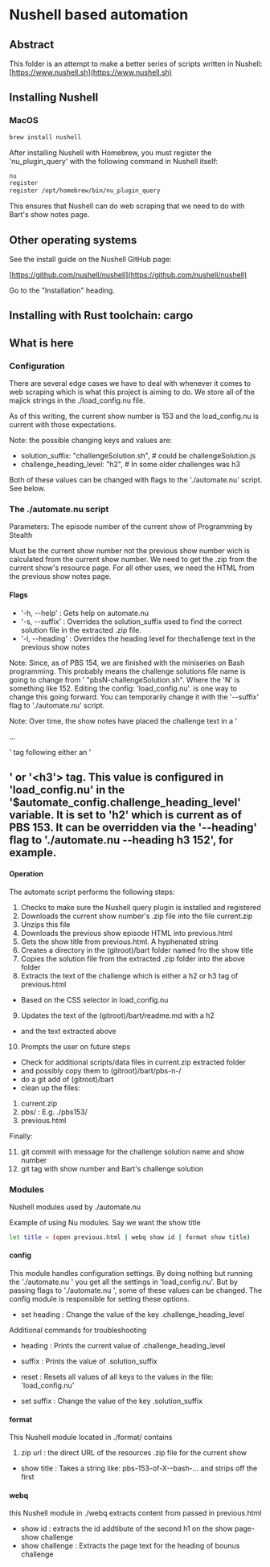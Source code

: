 # Nushell based automation

## Abstract

This folder is an attempt to make a better series of scripts written in Nushell:
[https://www.nushell.sh](https://www.nushell.sh)

## Installing Nushell

### MacOS

```bash
brew install nushell
```

After installing Nushell with Homebrew, you must register the 'nu_plugin_query'
with the following command in Nushell itself:

```bash
nu
register 
register /opt/homebrew/bin/nu_plugin_query
```

This ensures that Nushell can do web scraping that we need to do with Bart's
show notes page.

## Other operating systems

See the install guide on the Nushell GitHub page:


[https://github.com/nushell/nushell](https://github.com/nushell/nushell)


Go to the "Installation" heading.


## Installing with Rust toolchain:   cargo


## What is here

### Configuration

There are several edge cases we have to deal with whenever it comes to web
scraping which is what this project is aiming to do. We store all of the
 majick strings in the ./load_config.nu file.

As of this writing, the current show number is 153 and the  load_config.nu is
current with those expectations.


Note: the possible changing keys and values are:

-   solution_suffix: "challengeSolution.sh", # could be challengeSolution.js
-   challenge_heading_level: "h2", # In some older challenges was h3


Both of these values can be changed with flags to the './automate.nu' script. See below.

### The ./automate.nu script

Parameters: The episode number of the current show of Programming by Stealth

Must be the current show number not the previous show number wich is calculated
from the current show number. We need to get the .zip from the current show's resource page.
For all other uses, we need the HTML from the previous show notes page.

#### Flags

- '-h, --help' : Gets help on automate.nu
- '-s, --suffix' :   Overrides the solution_suffix  used to find the correct solution file in the extracted .zip file.
- '-l, --heading' : Overrides the heading level for thechallenge text in the previous show notes

Note: Since,  as of PBS 154, we are finished with the miniseries on
Bash programming. This probably means the challenge solutions file name
is going to change from '
"pbsN-challengeSolution.sh". Where the 'N' is something like 152.
Editing the config: 'load_config.nu'. is one way to change this going forward.
You can temporarily change it with the '--suffix' flag to './automate.nu' script.

Note: Over time,  the show notes have placed the  challenge text in a
'<p> ... </p>' tag following  either  an '<h2>' or '<h3'> tag.  This value
is configured in 'load_config.nu' in the  '$automate_config.challenge_heading_level'
variable.  It is set to 'h2' which  is current as of PBS 153. It can be overridden
via the '--heading' flag to './automate.nu --heading h3 152', for example.



#### Operation

The automate script performs the following steps:

1. Checks to make sure the Nushell query plugin is installed and registered
2. Downloads the current show number's .zip file into the file current.zip
3. Unzips this file
4. Downloads the previous show episode HTML into previous.html
5. Gets the show title from previous.html. A hyphenated  string
6. Creates a directory in the (gitroot)/bart folder named fro the show title
7. Copies the solution file from the  extracted .zip folder into the above folder
8.  Extracts the text of the challenge which is either a h2 or h3 tag of previous.html
  * Based on the CSS selector in load_config.nu
9. Updates the text of the (gitroot)/bart/readme.md with a h2 <show-title>
  * and the text extracted above
10. Prompts the user on future steps
  * Check for additional scripts/data files in current.zip extracted folder
  * and possibly copy them to (gitroot)/bart/pbs-n-<show-title>/
  * do a git add of (gitroot)/bart
  * clean up the files:

1. current.zip
2. pbs<N>/ : E.g. ./pbs153/
3. previous.html

Finally:

11.   git commit with message for the challenge solution name and show number
12. git tag with show number and Bart's challenge solution

### Modules

Nushell modules used by ./automate.nu

Example of using Nu modules. Say we want the show title

```sh
let title = (open previous.html | webq show id | format show title)
```



#### config

This module handles configuration settings. By doing nothing but running
the './automate.nu <current-show-number>' you get all the settings in
'load_config.nu'. But by passing flags to './automate.nu <flags> <current-show-number>',
some of these values can be changed. The config module is responsible  for setting these options.

- set heading <heading-level> : Change the value of the key .challenge_heading_level

Additional  commands for troubleshooting

- heading : Prints the current value of .challenge_heading_level
- suffix : Prints the value of .solution_suffix
- reset : Resets all values of all keys to the values in the file: 'load_config.nu'

- set suffix <suffix> : Change the  value of the key .solution_suffix

#### format

This Nushell module located in ./format/ contains

1. zip url : the direct URL of the resources .zip file for the current show
- show title : Takes a string like: pbs-153-of-X--bash-... and strips off the first




#### webq

this Nushell module in ./webq extracts content from passed in previous.html



- show id :  extracts the id addtibute of the second h1 on the show page- show challenge
- show challenge : Extracts the page  text for the heading of bounus challenge
